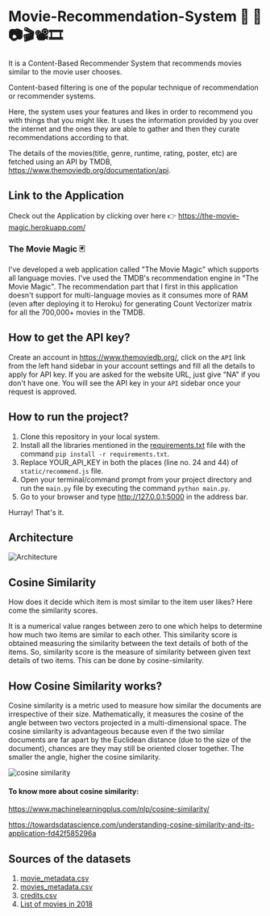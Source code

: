 # Movie-Recommendation-System 🍿 🎥📷🎬📽🎞
It is a Content-Based Recommender System that recommends movies similar to the movie user chooses.

Content-based filtering is one of the popular technique of recommendation or recommender systems.

Here, the system uses your features and likes in order to recommend you with things that you might like. It uses the information provided by you over the internet and the ones they are able to gather and then they curate recommendations according to that. 

The details of the movies(title, genre, runtime, rating, poster, etc) are fetched using an API by TMDB, https://www.themoviedb.org/documentation/api.

## Link to the Application
Check out the Application by clicking over here 👉 https://the-movie-magic.herokuapp.com/

### The Movie Magic 🃏
I've developed a web application called "The Movie Magic" which supports all language movies. I've used the TMDB's recommendation engine in "The Movie Magic". 
The recommendation part that I first in this application doesn't support for multi-language movies as it consumes more of RAM (even after deploying it to Heroku) for generating Count Vectorizer matrix for all the 700,000+ movies in the TMDB.

## How to get the API key?
Create an account in https://www.themoviedb.org/, click on the `API` link from the left hand sidebar in your account settings and fill all the details to apply for API key. If you are asked for the website URL, just give "NA" if you don't have one. You will see the API key in your `API` sidebar once your request is approved.

## How to run the project?
1. Clone this repository in your local system.
2. Install all the libraries mentioned in the [requirements.txt](https://github.com/Suvidha-13/Movie-Recommendation-System/files/8793551/requirements.txt) file with the command `pip install -r requirements.txt`.
3. Replace YOUR_API_KEY in both the places (line no. 24 and 44) of `static/recommend.js` file.
4. Open your terminal/command prompt from your project directory and run the `main.py` file by executing the command `python main.py`.
5. Go to your browser and type  http://127.0.0.1:5000 in the address bar.

Hurray! That's it.

## Architecture
![Architecture](https://user-images.githubusercontent.com/90213576/170879759-04a78cbf-23ef-4aa0-9074-215a4b805c23.PNG)

## Cosine Similarity
How does it decide which item is most similar to the item user likes? Here come the similarity scores.

It is a numerical value ranges between zero to one which helps to determine how much two items are similar to each other. This similarity score is obtained measuring the similarity between the text details of both of the items. So, similarity score is the measure of similarity between given text details of two items. This can be done by cosine-similarity.

## How Cosine Similarity works?
Cosine similarity is a metric used to measure how similar the documents are irrespective of their size. Mathematically, it measures the cosine of the angle between two vectors projected in a multi-dimensional space. The cosine similarity is advantageous because even if the two similar documents are far apart by the Euclidean distance (due to the size of the document), chances are they may still be oriented closer together. The smaller the angle, higher the cosine similarity.

![cosine similarity](https://user-images.githubusercontent.com/90213576/170880047-7906dfc3-ed45-4563-9757-7b105575f91e.PNG)

#### To know more about cosine similarity:
https://www.machinelearningplus.com/nlp/cosine-similarity/

https://towardsdatascience.com/understanding-cosine-similarity-and-its-application-fd42f585296a


## Sources of the datasets
1. [movie_metadata.csv](https://www.kaggle.com/datasets/carolzhangdc/imdb-5000-movie-dataset?select=movie_metadata.csv)
2. [movies_metadata.csv](https://www.kaggle.com/datasets/rounakbanik/the-movies-dataset?select=movies_metadata.csv)
3. [credits.csv](https://www.kaggle.com/datasets/rounakbanik/the-movies-dataset?select=credits.csv)
4. [List of movies in 2018](https://en.wikipedia.org/wiki/List_of_American_films_of_2018)

